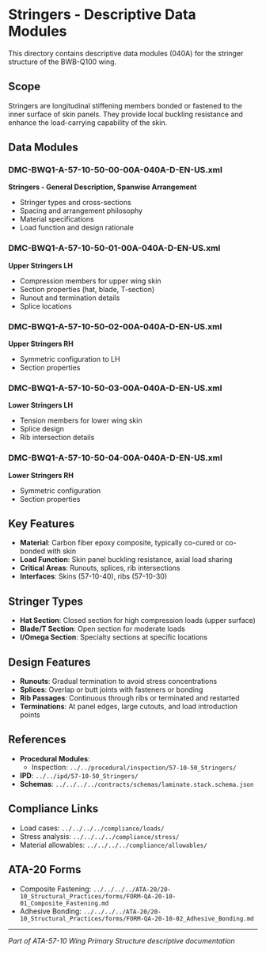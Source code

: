 # Stringers - Descriptive Data Modules

This directory contains descriptive data modules (040A) for the stringer structure of the BWB-Q100 wing.

## Scope

Stringers are longitudinal stiffening members bonded or fastened to the inner surface of skin panels. They provide local buckling resistance and enhance the load-carrying capability of the skin.

## Data Modules

### DMC-BWQ1-A-57-10-50-00-00A-040A-D-EN-US.xml
**Stringers - General Description, Spanwise Arrangement**
- Stringer types and cross-sections
- Spacing and arrangement philosophy
- Material specifications
- Load function and design rationale

### DMC-BWQ1-A-57-10-50-01-00A-040A-D-EN-US.xml
**Upper Stringers LH**
- Compression members for upper wing skin
- Section properties (hat, blade, T-section)
- Runout and termination details
- Splice locations

### DMC-BWQ1-A-57-10-50-02-00A-040A-D-EN-US.xml
**Upper Stringers RH**
- Symmetric configuration to LH
- Section properties

### DMC-BWQ1-A-57-10-50-03-00A-040A-D-EN-US.xml
**Lower Stringers LH**
- Tension members for lower wing skin
- Splice design
- Rib intersection details

### DMC-BWQ1-A-57-10-50-04-00A-040A-D-EN-US.xml
**Lower Stringers RH**
- Symmetric configuration
- Section properties

## Key Features

- **Material**: Carbon fiber epoxy composite, typically co-cured or co-bonded with skin
- **Load Function**: Skin panel buckling resistance, axial load sharing
- **Critical Areas**: Runouts, splices, rib intersections
- **Interfaces**: Skins (57-10-40), ribs (57-10-30)

## Stringer Types

- **Hat Section**: Closed section for high compression loads (upper surface)
- **Blade/T Section**: Open section for moderate loads
- **I/Omega Section**: Specialty sections at specific locations

## Design Features

- **Runouts**: Gradual termination to avoid stress concentrations
- **Splices**: Overlap or butt joints with fasteners or bonding
- **Rib Passages**: Continuous through ribs or terminated and restarted
- **Terminations**: At panel edges, large cutouts, and load introduction points

## References

- **Procedural Modules**: 
  - Inspection: `../../procedural/inspection/57-10-50_Stringers/`
- **IPD**: `../../ipd/57-10-50_Stringers/`
- **Schemas**: `../../../../contracts/schemas/laminate.stack.schema.json`

## Compliance Links

- Load cases: `../../../../compliance/loads/`
- Stress analysis: `../../../../compliance/stress/`
- Material allowables: `../../../../compliance/allowables/`

## ATA-20 Forms

- Composite Fastening: `../../../../ATA-20/20-10_Structural_Practices/forms/FORM-QA-20-10-01_Composite_Fastening.md`
- Adhesive Bonding: `../../../../ATA-20/20-10_Structural_Practices/forms/FORM-QA-20-10-02_Adhesive_Bonding.md`

---

*Part of ATA-57-10 Wing Primary Structure descriptive documentation*
